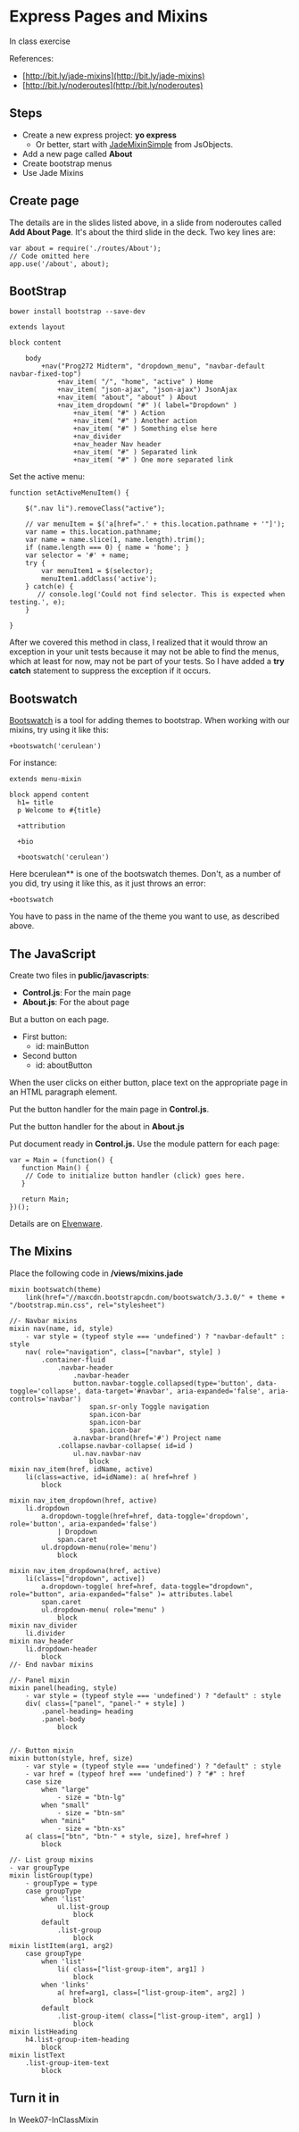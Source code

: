 # Express Pages and Mixins

In class exercise

References:

-  [http://bit.ly/jade-mixins](http://bit.ly/jade-mixins)
-  [http://bit.ly/noderoutes](http://bit.ly/noderoutes)

## Steps

 - Create a new express project: **yo express**
	 - Or better, start with [JadeMixinSimple](https://github.com/charliecalvert/JsObjects/tree/master/JavaScript/Design/JadeMixinSimple) from JsObjects.
 - Add a new page called **About**
 - Create bootstrap menus
 - Use Jade Mixins

## Create page

The details are in the slides listed above, in a slide from noderoutes called **Add About Page**. It's about the third slide in the deck. Two key lines are:

```
var about = require('./routes/About');
// Code omitted here
app.use('/about', about);
```

## BootStrap

	bower install bootstrap --save-dev

```
extends layout

block content

    body
        +nav("Prog272 Midterm", "dropdown_menu", "navbar-default navbar-fixed-top")
            +nav_item( "/", "home", "active" ) Home
            +nav_item( "json-ajax", "json-ajax") JsonAjax
            +nav_item( "about", "about" ) About
            +nav_item_dropdown( "#" )( label="Dropdown" )
                +nav_item( "#" ) Action
                +nav_item( "#" ) Another action
                +nav_item( "#" ) Something else here
                +nav_divider
                +nav_header Nav header
                +nav_item( "#" ) Separated link
                +nav_item( "#" ) One more separated link
```                

Set the active menu:

```
function setActiveMenuItem() {

    $(".nav li").removeClass("active");

    // var menuItem = $('a[href=".' + this.location.pathname + '"]');
    var name = this.location.pathname;
    var name = name.slice(1, name.length).trim();
    if (name.length === 0) { name = 'home'; }
    var selector = '#' + name;
    try {
        var menuItem1 = $(selector);
        menuItem1.addClass('active');
    } catch(e) {
       // console.log('Could not find selector. This is expected when testing.', e);
    }

}
```

After we covered this method in class, I realized that it would throw an exception in your unit tests because it may not be able to find the menus, which at least for now, may not be part of your tests. So I have added a **try catch** statement to suppress the exception if it occurs.

## Bootswatch

[Bootswatch](https://bootswatch.com/) is a tool for adding themes to bootstrap. When working with our mixins, try using it like this:
 
    +bootswatch('cerulean')

For instance:

```
extends menu-mixin

block append content
  h1= title
  p Welcome to #{title}

  +attribution

  +bio

  +bootswatch('cerulean')
```
 

Here bcerulean** is one of the bootswatch themes. Don't, as a number of you did, try using it like this, as it just throws an error:

    +bootswatch
    
You have to pass in the name of the theme you want to use, as described above.    

## The JavaScript

Create two files in **public/javascripts**:

 - **Control.js**: For the main page
 - **About.js**: For the about page

But a button on each page. 

- First button: 	
	- id: mainButton
- Second button 
	- id: aboutButton

When the user clicks on either button, place text on the appropriate page in an HTML paragraph element.

Put the button handler for the main page in **Control.js**.

Put the button handler for the about in **About.js**

Put document ready in **Control.js.** Use the module pattern for each page:

```
var = Main = (function() {
   function Main() {
	// Code to initialize button handler (click) goes here.
   }

   return Main;
})();
```

Details are on [Elvenware](http://elvenware.com/charlie/development/web/JavaScript/JavaScriptModules.html).

## The Mixins

Place the following code in **/views/mixins.jade**
```
mixin bootswatch(theme)
    link(href="//maxcdn.bootstrapcdn.com/bootswatch/3.3.0/" + theme + "/bootstrap.min.css", rel="stylesheet")

//- Navbar mixins
mixin nav(name, id, style)
    - var style = (typeof style === 'undefined') ? "navbar-default" : style
    nav( role="navigation", class=["navbar", style] )
        .container-fluid
            .navbar-header
                .navbar-header
                button.navbar-toggle.collapsed(type='button', data-toggle='collapse', data-target='#navbar', aria-expanded='false', aria-controls='navbar')
                    span.sr-only Toggle navigation
                    span.icon-bar
                    span.icon-bar
                    span.icon-bar
                a.navbar-brand(href='#') Project name
            .collapse.navbar-collapse( id=id )
                ul.nav.navbar-nav
                    block
mixin nav_item(href, idName, active)
    li(class=active, id=idName): a( href=href )
        block

mixin nav_item_dropdown(href, active)
    li.dropdown
        a.dropdown-toggle(href=href, data-toggle='dropdown', role='button', aria-expanded='false')
            | Dropdown
            span.caret
        ul.dropdown-menu(role='menu')
            block

mixin nav_item_dropdowna(href, active)
    li(class=["dropdown", active])
        a.dropdown-toggle( href=href, data-toggle="dropdown", role="button", aria-expanded="false" )= attributes.label
        span.caret
        ul.dropdown-menu( role="menu" )
            block
mixin nav_divider
    li.divider
mixin nav_header
    li.dropdown-header
        block
//- End navbar mixins

//- Panel mixin
mixin panel(heading, style)
    - var style = (typeof style === 'undefined') ? "default" : style
    div( class=["panel", "panel-" + style] )
        .panel-heading= heading
        .panel-body
            block


//- Button mixin
mixin button(style, href, size)
    - var style = (typeof style === 'undefined') ? "default" : style
    - var href = (typeof href === 'undefined') ? "#" : href
    case size
        when "large"
            - size = "btn-lg"
        when "small"
            - size = "btn-sm"
        when "mini"
            - size = "btn-xs"
    a( class=["btn", "btn-" + style, size], href=href )
        block

//- List group mixins
- var groupType
mixin listGroup(type)
    - groupType = type
    case groupType
        when 'list'
            ul.list-group
                block
        default
            .list-group
                block
mixin listItem(arg1, arg2)
    case groupType
        when 'list'
            li( class=["list-group-item", arg1] )
                block
        when 'links'
            a( href=arg1, class=["list-group-item", arg2] )
                block
        default
            .list-group-item( class=["list-group-item", arg1] )
                block
mixin listHeading
    h4.list-group-item-heading
        block
mixin listText
    .list-group-item-text
        block
```

## Turn it in

In Week07-InClassMixin


